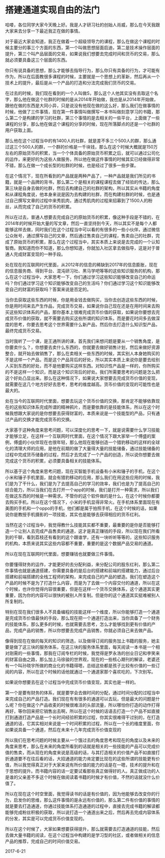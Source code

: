 # 搭建通道实现自由的法门

哈喽，各位同学大家今天晚上好。我是人才研习社的创始人肖威，那么在今天我跟大家来去分享一下最近我正在做的事情。

对于最近大家会知道，我正在做着一个超级领导力的课程，那么在做这个课程的时候主要分的事三个方面的东西，第一个叫做思想层面启迪，第二是技术操作层面的提升，第三个叫产品层面的交易，如果说我们想要去完成时间和货币的交易，那么就必须要具备这三个层面的东西。

你只有说具备的思想，那么才能够去指导行为，那么你只有具备的行为，才可能有作为，所以在后面教很多课程的时候，主要就是一个思想上的革新，然后再从一个技术上的提升，最后是从一个产品的打造和分法完成我们货币的交易。

在过去的时候，我们现在看到的一个人叫做S，那么这个人他其实没有去取这个名字，那么他在做这个社群的时候的是从2014年开始做，我也是从2014年开始做，跟他在做的东西是大同小异，只是说没有他现在做的这么好，那么我们在做事情的时候，他做了三件事情，现在第一件事情叫做撰写一本书叫做刻意学习的书籍，那么第二个是构建的学习的社群，第三个事情的是去相关的一些平台，上面做了一些课程的分享，那么他在做这个课程的分享的时候，现在所落脚点的还是一个社群的用户获取上面。

那么他在这个过程当中的有1400人的社群，就是差不多三个500人的群，那么通过这三个500人的群，一个群的价格是一千块钱，那么在这个时候大概就是150万左右的原始货币的积累，当一个个体具备的原始货币积累之后，就可以通过公司化的运作，来更好的为这些人做服务，所以他在做这件事情的时候其实已经做得非常不错，那么在做一个成长型的社群的时候，也是经过了很多一些步骤。

在这个情况下，现在所看到的产品就是两种产品了，一种产品就是我们所见的书籍，就是一个品牌的背书，那么第二个是相关的课程课程去做了经验的传达，那么第三块是自身去做的社群，然后去构建自己的社群的架构，所以其实从书籍的角度和从课程角度说，他本身来说是因为去构建的社群，而在构建社群的时候，也是通过自己撰写文章的过程中来秀肌肉，通过秀肌肉的过程来招募到了1500人的粉丝，从而完成了自己的货币的积累。

所以在过去，普通人想要去完成自己的原始货币的积累，像这种手段是不错的，在2014年的时候开始大量的写文章，然后一直坚持到今天，所以其实不是每个人都能够这样去做，同时我们在这个过程当中可以看的有很多的一些小伙伴，通过微信公众账号，通过撰写自己的文章，然后通过售卖自己的课程，售卖自己的社群，完成了原始货币的积累，那么在这个过程当中，其实本质上来说是去完成的一个认知智商。我知道而你不知道，那么你想知道，你就加入社区拿去做指导，这是对于普通人完成财富变现的一种手段。

处在现在的互联网时代里面，从2012年的信息的稀缺到2017年的信息膨胀，现在的信息服务商、得到平台、混沌研习社、黑马学吧等等的这些知识服务的机构，那么在这个过程当中，大家思考一下，你们通过学习这些知识能够改变自己的命运吗？你们通过学习这个知识能够改变自己的生活吗？你们通过学习这个知识能够改变自己的财富的获取吗？答案来说是否定的。

当你去获取这些东西的时候，你是用金钱去做购买，当你去创造这些东西的时候，你是用时间来去产生作品，完成货币交易，如果说你自己现在还是在用时间来去购买这些知识体系的产品，那你基本上很难完成货币价值的获取，如果说你要想去完成货币价值的获取，就不需要去购买这些所谓的知识体系，而是要花时间多去做深度的思考，你要去思考这个世界需要什么新产品，然后你去打造什么知识型产品，最终完成货币交易。

当时我听了一个课，是王通所讲的课，首先我们来想问题是要从一个销售角度，是你要卖什么？，你想要去卖什么东西的，你就要去做好销售计划，然后来做好资源整合，就开始去做销售了，那么在卖相关一些东西的时候，其实别人本身她购买的不是这样一个产品，而是这个产品背后的好处，所以其实本质上来说你是要去给别人买到东西的好处，而不是他要购买这样东西。对知识性产品是一样的，你所购买的不是这样一个知识，而是这个知识背后的好处。我们所需要思考的问题是怎么把这个好处凸显出来。那么在这种情况下，如果说大家想要去完成货币价值的变现，就需要在这几个地方好好去思考，思考的维度越高。货币价值的变现的可能性也是最大的。

处在当今的互联网时代里面，想要去玩这个货币价值的交换，那肯定不能够依靠现在的这些知识体系完成所谓的精神鸦片，而是要依靠的是技能体系，所以在这个时候我想跟大家说的是你想要去获得财富的，本质来说是一个技能型的产品，只有通过产品的交换才能完成货币的交换。

大家基于这种角度来思考问题，可以深度化的思考一下，就是说需要什么学习技能才能够立足，在这样一个互联网时代里面，在这个情况下跟大家举一个傅盛的案例，傅盛的小伙伴现在也很年轻，那么他现在能够创造一个猎豹移动的这样的全球化的清理大师的应用，是他在前期的做了大量得大量的技能储备，通过技能储备的过程中完成货币储备的过程，然后才去完成了一个产品的创造，所以说你想要去做完成这个货币的积累，必须要具备相关的技能体系。

所以基于这个角度来思考问题，现在买智能手机设备有小米和锤子的手机，在这个小米和锤子手机里面，就会有猎豹移动的应用，那么我们在用这些应用的时候，我们是为了干什么，我们是为了去提高自己的学习的效率，我们也是为了提高自己的综合能力，所以当我们在去打开一个app的时候，我们是打开一种需求，所以我们在做这东西的时候是一种需求。不管你的这个软件做的是什么，在这个时候你都要去购买手机，所以在这个情况下，小米的手机显得非常火。在手机体系里面现在有美图的手机和一个oppo的手机，他们都是属于拍照手机，在这个时候的话，如果说你是教授手机摄影的一项技能，其实也是能够去获得相应的货币红利。

当然在这个过程当中，我觉得教什么技能其实都不重要，最重要的是你是否能够打造一个让别人去完成产品售卖的通道，这才是真正赚钱的手段，所以现在我们所看到的千聊，看到荔枝还有看到的这个跟谁学，还有一块听听等等的，这些知识服务的机构，本质来说其实这些内容都不重要，重要的是这个数据产品交易的通道。

所以在现在互联网时代里面，想要赚钱也就要做三件事情。

你要懂得财务的运作，才能更好的去分配利益，来分配公司的股东红利，那么第二件事情也就是通道搭建，你需要具备的是后台的搭建和前端的搭建能力，通过后台搭建和前端搭建的全栈工程师的架构，来完成自己的产品的塑造。我们在塑造这个产品的时候不是为了打造什么内容，而是为了去做一个内容交付的通道，所以在这个时候，也许你觉得内容很重要，但是在这样一个货币交换体系，这个通道其实更重要，因为你的内容可以很快的被别人所复制。但是你的这个通道其实挺难被别人所复制的。

特别在现在我们很多人不具备编程的技能这样一个维度，所以你能够打造一个通道是完成货币价值最快的手段，那么现在把一个通道打造出来，当你具备了一个财务的技能体系，那么更多的时候，也就需要去思考，怎么才能够找到更有价值的产品，完成产品的销售，所以你想要去完成产品销售，你就必须自己来去做产品。

像得到现在在做的每天的知识的筛选，以及做得订阅的服务加上书籍的服务，她主要是做了这三块的服务体系，在这三块的服务体系里面，每天阅读一本书是一个相对刚需的一些事情，那我在订阅专栏的时候，我觉得是罗永浩的创业日记和李笑来的财富自由之路，那么加上马徐骏的世界观，现在的一些核心期刊的解读，老婆还有一个叫孙晓宇所做的商业化的书籍得嗯，总结这些都是孩子比较有价值的一些订阅的内容，所以在这个时候的话他就通过一个通道家那个喜欢吃的，下次别写。

如果说你想要去在这个过程当中完成货币价值变现，其实也是一样的。

第一个是要有财务的体系，就是要学会去做时间的分配，通过时间分配的过程当中来完成自己的产品打造。我们现在有有很多的通道可以去玩，但是最大的问题是什么呢？你在做这个产品收麦的时候很难活的头部流量，所以哪怕你打造的动作打得再好，等你回来把它销售出去啊，所以在这个时候的话语去打造一个产品不如直接打到通道打造产品是一个长时间经验积累的过程，你其实很难得干过别的，在打造通道的话，它其实相对来说是一个时间积累的过程，所以在一个长的维度里面，你如果说具备一个通道，然后在未来十几年完成货币价值变现的

所以我们在思考问题的时候主要从一个饿过去的角度思考和现在的角度以及未来的角度来思考，那么在未来的角度所看到的话就是相关的一些技能的产品可以完成价值的售卖，而从现在的角度来说是高级的话，与其打造相关的价值产品不如直接打折通道要不在往后看的话，大招通道的能力肯定要比现在的这些所谓的技能更有价值，所以我觉得真正对于大家来说有所价值的能力的话是在一嗯，技术的提升和在于思想的提升。而书籍内容的话一定要试看那些真正做得好的人。真正做成功的人是谁的父亲差不多这个时候在做阅读着书籍的时候才有价值，不然的话就没什么价值了。

所以在现在这个时空里面，我觉得读书的话是有价值的，因为他能够去改变你的行为，启发你的思维，那么这件事情的是永远有价值的，那么第二件有价值的事情的就是要去打造通道，你通过技能体系打造通道的过程中，直接去完成书籍的解读都能够完成粉丝积极的获取，所以说打造一个通道出来之后，然后再去完成内容体系的分发，其实是可以完成货币价值变现的。

所以在这个时候了，大家如果想要获得提升，那么就需要去打造通道的技能，然后去做大量书籍的阅读，在这个过程当中构建的是学习型的社区，或者做相关的信息产品的推荐，完成自己的时间价值交易。

2017-6-21
